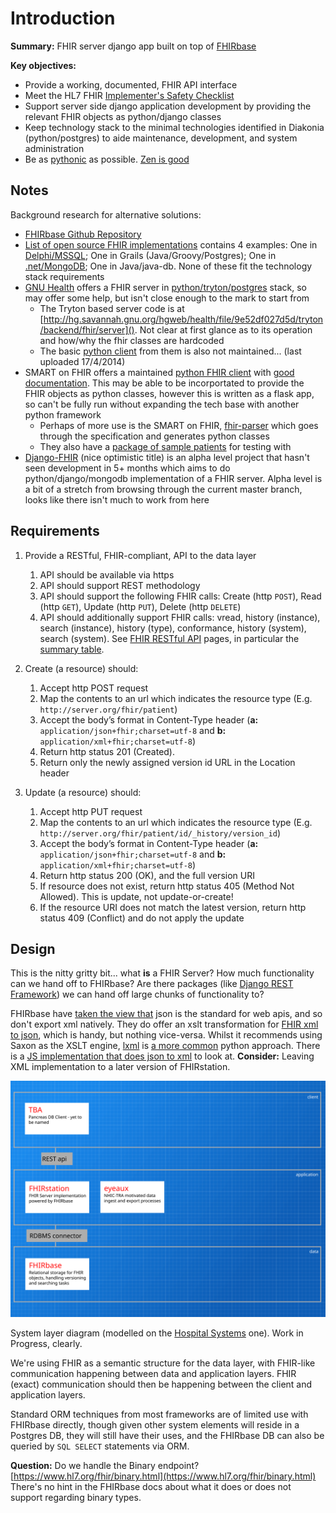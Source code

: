 # Introduction
**Summary:** FHIR server django app built on top of [FHIRbase](http://fhirbase.github.io)

**Key objectives:**

* Provide a working, documented, FHIR API interface
* Meet the HL7 FHIR [Implementer's Safety Checklist](http://hl7.org/implement/standards/fhir/implementation.html#Use)
* Support server side django application development by providing the relevant FHIR objects as python/django classes
* Keep technology stack to the minimal technologies identified in Diakonia (python/postgres) to aide maintenance, development, and system administration
* Be as [pythonic](https://en.wikipedia.org/wiki/Zen_of_Python) as possible. [Zen is good](https://www.python.org/dev/peps/pep-0020/)

## Notes
Background research for alternative solutions:

* [FHIRbase Github Repository](https://github.com/fhirbase/fhirbase-plv8)
* [List of open source FHIR implementations](http://wiki.hl7.org/index.php?title=Open_Source_FHIR_implementations) contains 4 examples: One in [Delphi/MSSQL](https://github.com/grahamegrieve/fhirserver); One in Grails (Java/Groovy/Postgres); One in [.net/MongoDB](https://github.com/furore-fhir/spark); One in Java/java-db. None of these fit the technology stack requirements
* [GNU Health](https://en.wikibooks.org/wiki/GNU_Health) offers a FHIR server in [python/tryton/postgres](https://en.wikibooks.org/wiki/GNU_Health/Installation) stack, so may offer some help, but isn't close enough to the mark to start from
	* The Tryton based server code is at [http://hg.savannah.gnu.org/hgweb/health/file/9e52df027d5d/tryton/backend/fhir/server](). Not clear at first glance as to its operation and how/why the fhir classes are hardcoded
	* The basic [python client](https://pypi.python.org/pypi/fhir) from them is also not maintained... (last uploaded 17/4/2014)
* SMART on FHIR offers a maintained [python FHIR client](https://github.com/smart-on-fhir/client-py) with [good documentation](https://smart-on-fhir.github.io/client-py). This may be able to be incorportated to provide the FHIR objects as python classes, however this is written as a flask app, so can't be fully run without expanding the tech base with another python framework
	* Perhaps of more use is the SMART on FHIR, [fhir-parser](https://github.com/smart-on-fhir/fhir-parser) which goes through the specification and generates python classes
	* They also have a [package of sample patients](https://github.com/smart-on-fhir/sample-patients) for testing with
* [Django-FHIR](https://github.com/videntity/django-fhir) (nice optimistic title) is an alpha level project that hasn't seen development in 5+ months which aims to do python/django/mongodb implementation of a FHIR server. Alpha level is a bit of a stretch from browsing through the current master branch, looks like there isn't much to work from here

## Requirements

1. Provide a RESTful, FHIR-compliant, API to the data layer
	1. API should be available via https
	2. API should support REST methodology
	3. API should support the following FHIR calls: Create (http `POST`), Read (http `GET`), Update (http `PUT`), Delete (http `DELETE`)
	4. API should additionally support FHIR calls: vread, history (instance), search (instance), history (type), conformance, history (system), search (system). See [FHIR RESTful API](https://www.hl7.org/fhir/http.html) pages, in particular the [summary table](https://www.hl7.org/fhir/http.html#summary).

2. Create (a resource) should:
	1. Accept http POST request
	2. Map the contents to an url which indicates the resource type (E.g. `http://server.org/fhir/patient`)
	3. Accept the body’s format in Content-Type header (**a:** `application/json+fhir;charset=utf-8` and **b:** `application/xml+fhir;charset=utf-8`)
	4. Return http status 201 (Created).
	5. Return only the newly assigned version id URL in the Location header

3. Update (a resource) should:
	1. Accept http PUT request
	2. Map the contents to an url which indicates the resource type (E.g. `http://server.org/fhir/patient/id/_history/version_id`)
	3. Accept the body’s format in Content-Type header (**a:** `application/json+fhir;charset=utf-8` and **b:** `application/xml+fhir;charset=utf-8`)
	4. Return http status 200 (OK), and the full version URI
	5. If resource does not exist, return http status 405 (Method Not Allowed). This is update, not update-or-create!
	6. If the resource URI does not match the latest version, return http status 409 (Conflict) and do not apply the update
 

## Design
This is the nitty gritty bit... what **is** a FHIR Server? How much functionality can we hand off to FHIRbase? Are there packages (like [Django REST Framework](http://www.django-rest-framework.org)) we can hand off large chunks of functionality to? 

FHIRbase have [taken the view that](http://try-fhirplace.hospital-systems.com/fhirbase-presentation/index.html#/fhirbase) json is the standard for web apis, and so don't export xml natively. They do offer an xslt transformation for [FHIR xml to json](https://github.com/fhirbase/fhir-xml2json), which is handy, but nothing vice-versa. Whilst it recommends using Saxon as the XSLT engine, [lxml](http://lxml.de) is [a more common](http://stackoverflow.com/questions/16698935/how-to-transform-an-xml-file-using-xslt-in-python) python approach. There is a [JS implementation that does json to xml](https://github.com/kwboone/FHIR-JSON-to-XML-Converter) to look at. **Consider:** Leaving XML implementation to a later version of FHIRstation.

![Diakona Layers Diagram](../../_static/fhirstation/diakonia_layers.svg)

System layer diagram (modelled on the [Hospital Systems](http://try-fhirplace.hospital-systems.com/fhirbase-presentation/index.html#/) one). Work in Progress, clearly.

We're using FHIR as a semantic structure for the data layer, with FHIR-like communication happening between data and application layers. FHIR (exact) communication should then be happening between the client and application layers. 

Standard ORM techniques from most frameworks are of limited use with FHIRbase directly, though given other system elements will reside in a Postgres DB, they will still have their uses, and the FHIRbase DB can also be queried by `SQL SELECT` statements via ORM.

**Question:** Do we handle the Binary endpoint? [https://www.hl7.org/fhir/binary.html](https://www.hl7.org/fhir/binary.html) There's no hint in the FHIRbase docs about what it does or does not support regarding binary types.